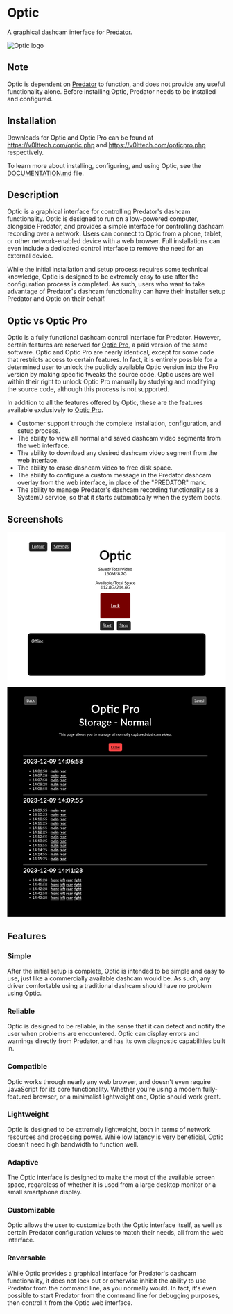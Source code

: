 # Optic

A graphical dashcam interface for [Predator](https://v0lttech.com/predator.php).

![Optic logo](https://v0lttech.com/assets/img/opticprologo.svg)


## Note

Optic is dependent on [Predator](https://v0lttech.com/predator.php) to function, and does not provide any useful functionality alone. Before installing Optic, Predator needs to be installed and configured.


## Installation

Downloads for Optic and Optic Pro can be found at <https://v0lttech.com/optic.php> and <https://v0lttech.com/opticpro.php> respectively.

To learn more about installing, configuring, and using Optic, see the [DOCUMENTATION.md](DOCUMENTATION.md) file.


## Description

Optic is a graphical interface for controlling Predator's dashcam functionality. Optic is designed to run on a low-powered computer, alongside Predator, and provides a simple interface for controlling dashcam recording over a network. Users can connect to Optic from a phone, tablet, or other network-enabled device with a web browser. Full installations can even include a dedicated control interface to remove the need for an external device.

While the initial installation and setup process requires some technical knowledge, Optic is designed to be extremely easy to use after the configuration process is completed. As such, users who want to take advantage of Predator's dashcam functionality can have their installer setup Predator and Optic on their behalf.


## Optic vs Optic Pro

Optic is a fully functional dashcam control interface for Predator. However, certain features are reserved for [Optic Pro](https://v0lttech.com/opticpro.php), a paid version of the same software. Optic and Optic Pro are nearly identical, except for some code that restricts access to certain features. In fact, it is entirely possible for a determined user to unlock the publicly available Optic version into the Pro version by making specific tweaks the source code. Optic users are well within their right to unlock Optic Pro manually by studying and modifying the source code, although this process is not supported.

In addition to all the features offered by Optic, these are the features available exclusively to [Optic Pro](https://v0lttech.com/opticpro.php).
- Customer support through the complete installation, configuration, and setup process.
- The ability to view all normal and saved dashcam video segments from the web interface.
- The ability to download any desired dashcam video segment from the web interface.
- The ability to erase dashcam video to free disk space.
- The ability to configure a custom message in the Predator dashcam overlay from the web interface, in place of the "PREDATOR" mark.
- The ability to manage Predator's dashcam recording functionality as a SystemD service, so that it starts automatically when the system boots.


## Screenshots

![Main interface in light mode](/assets/image/screenshots/main/light.png)
![Storage interface in dark mode](/assets/image/screenshots/storage/dark.png)



## Features

### Simple

After the initial setup is complete, Optic is intended to be simple and easy to use, just like a commercially available dashcam would be. As such, any driver comfortable using a traditional dashcam should have no problem using Optic.

### Reliable

Optic is designed to be reliable, in the sense that it can detect and notify the user when problems are encountered. Optic can display errors and warnings directly from Predator, and has its own diagnostic capabilities built in.

### Compatible

Optic works through nearly any web browser, and doesn't even require JavaScript for its core functionality. Whether you're using a modern fully-featured browser, or a minimalist lightweight one, Optic should work great.

### Lightweight

Optic is designed to be extremely lightweight, both in terms of network resources and processing power. While low latency is very beneficial, Optic doesn't need high bandwidth to function well.

### Adaptive

The Optic interface is designed to make the most of the available screen space, regardless of whether it is used from a large desktop monitor or a small smartphone display.

### Customizable

Optic allows the user to customize both the Optic interface itself, as well as certain Predator configuration values to match their needs, all from the web interface.

### Reversable

While Optic provides a graphical interface for Predator's dashcam functionality, it does not lock out or otherwise inhibit the ability to use Predator from the command line, as you normally would. In fact, it's even possible to start Predator from the command line for debugging purposes, then control it from the Optic web interface.
